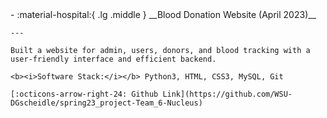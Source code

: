 <div class="grid cards" markdown>
-   :material-hospital:{ .lg .middle } __Blood Donation Website (April 2023)__

    ---

    Built a website for admin, users, donors, and blood tracking with a user-friendly interface and efficient backend.

    <b><i>Software Stack:</i></b> Python3, HTML, CSS3, MySQL, Git

    [:octicons-arrow-right-24: Github Link](https://github.com/WSU-DGscheidle/spring23_project-Team_6-Nucleus)
</div>